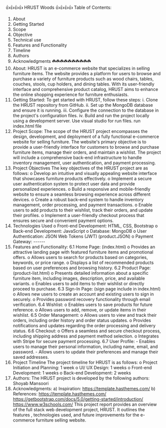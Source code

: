 👍👍👍👍 HRUST Woods 👍👍👍👍
Table of Contents:
1.	About
2.	Getting Started
3.	Scope
4.	Objective
5.	Technical use
6.	Features and Functionality
7.	Timeline
8.	Authors
9.	Acknowledgments
☘️☘️☘️☘️☘️☘️☘️☘️☘️☘️
1.	About: HRUST is an e-commerce website that specializes in selling furniture items. The website provides a platform for users to browse and purchase a variety of furniture products such as wood chairs, tables, couches, stools, cup holders, and dining tables. With its user-friendly interface and comprehensive product catalog, HRUST aims to enhance the online shopping experience for furniture enthusiasts.
2.	Getting Started: To get started with HRUST, follow these steps:
i.	Clone the HRUST repository from GitHub.
ii.	Set up the MongoDB database and ensure it is running.
iii.	Configure the connection to the database in the project's configuration files.
iv.	Build and run the project locally using a development server.
Use visual studio for run files. run index.html file
3.	Project Scope: The scope of the HRUST project encompasses the design, development, and deployment of a fully functional e-commerce website for selling furniture. The website's primary objective is to provide a user-friendly interface for customers to browse and purchase furniture items, manage their orders, and maintain a wishlist. The project will include a comprehensive back-end infrastructure to handle inventory management, user authentication, and payment processing.
4.	Project Objectives The key objectives of the HRUST project are as follows:
o	Develop an intuitive and visually appealing website interface that showcases furniture products effectively.
o	Implement a secure user authentication system to protect user data and provide personalized experiences.
o	Build a responsive and mobile-friendly website to ensure a seamless browsing experience across different devices.
o	Create a robust back-end system to handle inventory management, order processing, and payment transactions.
o	Enable users to add products to their wishlist, track their orders, and update their profiles.
o	Implement a user-friendly checkout process that ensures secure and convenient payment options.
5.	Technologies Used
o	Front-end Development: HTML, CSS, Bootstrap
o	Back-end Development: JavaScript
o	Database: MongoDB
o	User Authentication: JSON Web Tokens (JWT) (product.JSON)
o	Payment Gateway: ------
6.	Features and Functionality: 6.1 Home Page: (index.html)
o	Provides an attractive landing page with featured furniture items and promotional offers.
o	Allows users to search for products based on categories, keywords, or price range.
o	Displays a list of recommended products based on user preferences and browsing history.
6.2 Product Page: (product-list.html)
o	Presents detailed information about a specific furniture item, including images, description, price, and available variants.
o	Enables users to add items to their wishlist or directly proceed to purchase.
6.3 Sign-In Page: (sign page include in index.html)
o	Allows new users to create an account and existing users to sign in securely.
o	Provides password recovery functionality through email verification.
6.4 Wishlist:
o	Enables users to save products for future reference.
o	Allows users to add, remove, or update items in their wishlist.
6.5 Order Management:
o	Allows users to view and track their orders, including order history and order status updates.
o	Provides notifications and updates regarding the order processing and delivery status.
6.6 Checkout:
o	Offers a seamless and secure checkout process, including shipping address and payment method selection.
o	Integrates with Stripe for secure payment processing.
6.7 User Profile: - Enables users to manage their personal information, including name, email, and password. - Allows users to update their preferences and manage their saved addresses.
7.	Project Timeline The project timeline for HRUST is as follows:
o	Project Initiation and Planning: 1 week
o	UI/
UX Design: 1 weeks
o	Front-end Development: 1 weeks
o	Back-end Development: 2 weeks
8.	Authors: The HRUST project is developed by the following authors: Shoyab Mansoori
9.	Acknowledgments: a) Inspiration: https://template.hasthemes.com/
b) References: https://template.hasthemes.com/ https://getbootstrap.com/docs/5.0/getting-started/introduction/ https://www.w3schools.com/
This project report provides an overview of the full stack web development project, HRUST. It outlines the features
, technologies used, and future improvements for the e-commerce furniture selling website.

